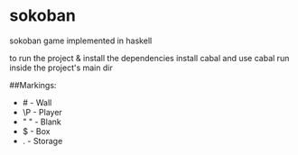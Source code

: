 # sokoban
sokoban game implemented in haskell

to run the project & install the dependencies install cabal and use cabal run inside the project's main dir

##Markings:

 - \# - Wall
 - \P - Player 
 - " " - Blank
 - $ - Box 
 - . - Storage